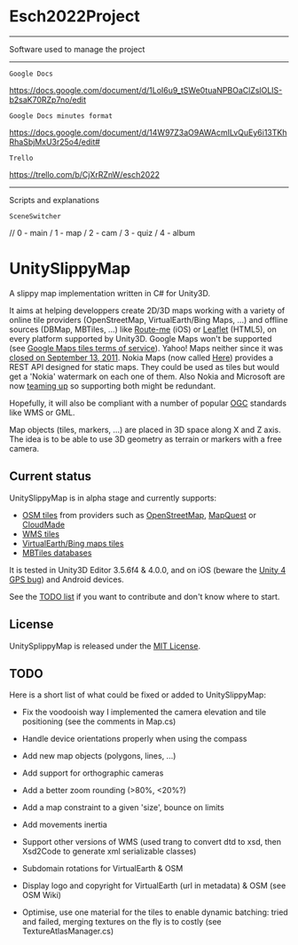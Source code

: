 # Esch2022Project

____________________________________
Software used to manage the project
____________________________________

	Google Docs
https://docs.google.com/document/d/1LoI6u9_tSWe0tuaNPBOaClZslOLIS-b2saK70RZp7no/edit

	Google Docs minutes format
https://docs.google.com/document/d/14W97Z3aO9AWAcmILvQuEy6i13TKhRhaSbjMxU3r25o4/edit#
	
	Trello
https://trello.com/b/CjXrRZnW/esch2022



____________________________________
Scripts and explanations

	SceneSwitcher
// 0 - main / 1 - map / 2 - cam / 3 - quiz / 4 - album




UnitySlippyMap
==============

A slippy map implementation written in C# for Unity3D.

It aims at helping developpers create 2D/3D maps working with a variety of online tile providers (OpenStreetMap, VirtualEarth/Bing Maps, ...) and offline sources (DBMap, MBTiles, ...) like [Route-me](https://github.com/route-me/route-me) (iOS) or [Leaflet](http://leaflet.cloudmade.com/) (HTML5), on every platform supported by Unity3D.
Google Maps won't be supported (see [Google Maps tiles terms of service](https://developers.google.com/maps/faq#tos_tiles)).
Yahoo! Maps neither since it was [closed on September 13, 2011](http://developer.yahoo.com/blogs/ydn/posts/2011/06/yahoo-maps-apis-service-closure-announcement-new-maps-offerings-coming-soon/).
Nokia Maps (now called [Here](http://developer.here.net/)) provides a REST API designed for static maps. They could be used as tiles but would get a 'Nokia' watermark on each one of them. Also Nokia and Microsoft are now [teaming up](http://www.microsoft.com/en-us/news/download/presskits/bing/docs/MSBingMapsFS.docx) so supporting both might be redundant.

Hopefully, it will also be compliant with a number of popular [OGC](http://www.opengeospatial.org/) standards like WMS or GML.

Map objects (tiles, markers, ...) are placed in 3D space along X and Z axis. The idea is to be able to use 3D geometry as terrain or markers with a free camera.

Current status
--------------

UnitySlippyMap is in alpha stage and currently supports:
  * [OSM tiles](http://wiki.openstreetmap.org/wiki/Slippy_map_tilenames) from providers such as [OpenStreetMap](http://www.openstreetmap.org/), [MapQuest](http://www.mapquest.com/) or [CloudMade](http://cloudmade.com/)
  * [WMS tiles](http://en.wikipedia.org/wiki/Web_Map_Service)
  * [VirtualEarth/Bing maps tiles](http://www.microsoft.com/maps/)
  * [MBTiles databases](http://mapbox.com/developers/mbtiles/)

It is tested in Unity3D Editor 3.5.6f4 & 4.0.0, and on iOS (beware the [Unity 4 GPS bug](http://forum.unity3d.com/threads/159257-Unity-4.0-iOS-GPS-Fix)) and Android devices.

See the [TODO list](/jderrough/UnitySlippyMap#todo) if you want to contribute and don't know where to start.

License
-------

UnitySplippyMap is released under the [MIT License](https://opensource.org/licenses/MIT).

TODO
----

Here is a short list of what could be fixed or added to UnitySlippyMap:

* Fix the voodooish way I implemented the camera elevation and tile positioning (see the comments in Map.cs)
* Handle device orientations properly when using the compass
* Add new map objects (polygons, lines, ...)
* Add support for orthographic cameras
* Add a better zoom rounding (>80%, <20%?)
* Add a map constraint to a given 'size', bounce on limits
* Add movements inertia
* Support other versions of WMS (used trang to convert dtd to xsd, then Xsd2Code to generate xml serializable classes)
* Subdomain rotations for VirtualEarth & OSM
* Display logo and copyright for VirtualEarth (url in metadata) & OSM (see OSM Wiki)
	

* Optimise, use one material for the tiles to enable dynamic batching: tried and failed, merging textures on the fly is to costly (see TextureAtlasManager.cs)
